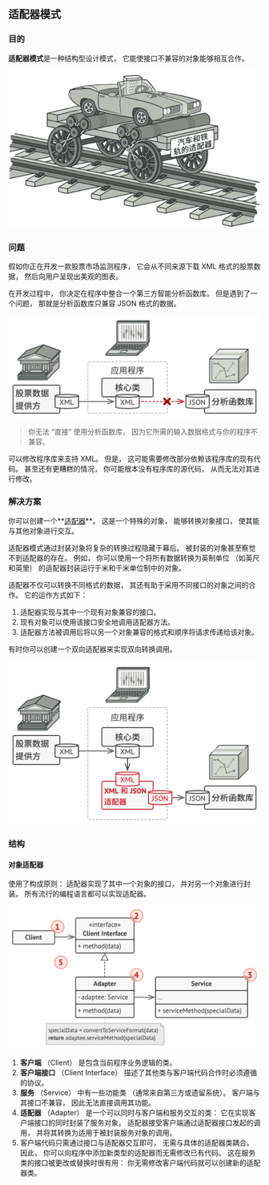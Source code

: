 ## 适配器模式

### 目的

**适配器模式**是一种结构型设计模式， 它能使接口不兼容的对象能够相互合作。

![adapter](./img/adapter-zh.png)

### 问题

假如你正在开发一款股票市场监测程序， 它会从不同来源下载 XML 格式的股票数据， 然后向用户呈现出美观的图表。

在开发过程中， 你决定在程序中整合一个第三方智能分析函数库。 但是遇到了一个问题， 那就是分析函数库只兼容 JSON 格式的数据。

![problem-zh](./img/problem-zh.png)

> 你无法 “直接” 使用分析函数库， 因为它所需的输入数据格式与你的程序不兼容。

可以修改程序库来支持 XML。 但是， 这可能需要修改部分依赖该程序库的现有代码。 甚至还有更糟糕的情况， 你可能根本没有程序库的源代码， 从而无法对其进行修改。

### 解决方案

你可以创建一个**<ins>适配器</ins>**。 这是一个特殊的对象， 能够转换对象接口， 使其能与其他对象进行交互。

适配器模式通过封装对象将复杂的转换过程隐藏于幕后。 被封装的对象甚至察觉不到适配器的存在。 例如， 你可以使用一个将所有数据转换为英制单位 （如英尺和英里） 的适配器封装运行于米和千米单位制中的对象。

适配器不仅可以转换不同格式的数据， 其还有助于采用不同接口的对象之间的合作。 它的运作方式如下：

1. 适配器实现与其中一个现有对象兼容的接口。
2. 现有对象可以使用该接口安全地调用适配器方法。
3. 适配器方法被调用后将以另一个对象兼容的格式和顺序将请求传递给该对象。

有时你可以创建一个双向适配器来实现双向转换调用。

![img](./img/solution-zh.png)

### 结构

#### 对象适配器

使用了构成原则： 适配器实现了其中一个对象的接口， 并对另一个对象进行封装。 所有流行的编程语言都可以实现适配器。

![对象适配器](./img/structure-object-adapter-indexed.png)

1. **客户端** （Client） 是包含当前程序业务逻辑的类。
2. **客户端接口** （Client Interface） 描述了其他类与客户端代码合作时必须遵循的协议。
3. **服务** （Service） 中有一些功能类 （通常来自第三方或遗留系统）。 客户端与其接口不兼容， 因此无法直接调用其功能。
4. **适配器** （Adapter） 是一个可以同时与客户端和服务交互的类： 它在实现客户端接口的同时封装了服务对象。 适配器接受客户端通过适配器接口发起的调用， 并将其转换为适用于被封装服务对象的调用。
5. 客户端代码只需通过接口与适配器交互即可， 无需与具体的适配器类耦合。 因此， 你可以向程序中添加新类型的适配器而无需修改已有代码。 这在服务类的接口被更改或替换时很有用： 你无需修改客户端代码就可以创建新的适配器类。

#### 





